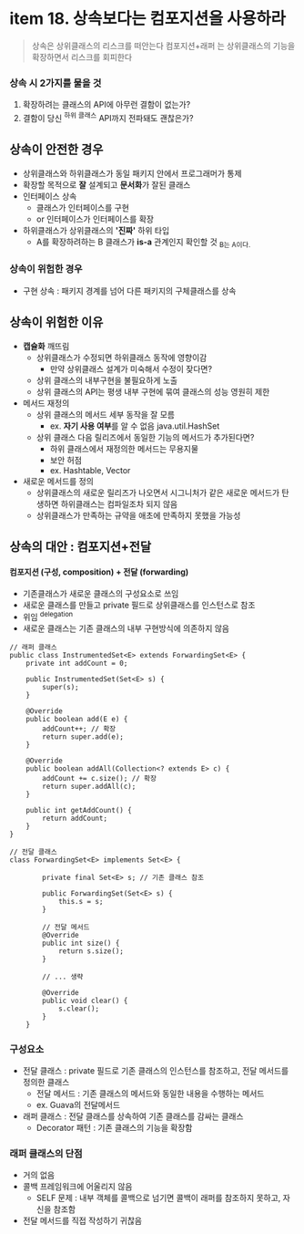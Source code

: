 <h1>item 18. 상속보다는 컴포지션을 사용하라</h1>

> 상속은 상위클래스의 리스크를 떠안는다
> 컴포지션+래퍼 는 상위클래스의 기능을 확장하면서 리스크를 회피한다

<h3>상속 시 2가지를 물을 것</h3>

1. 확장하려는 클래스의 API에 아무런 결함이 없는가?
2. 결함이 당신 <sup>하위 클래스</sup> API까지 전파돼도 괜찮은가?

<h2>상속이 안전한 경우</h2>

- 상위클래스와 하위클래스가 동일 패키지 안에서 프로그래머가 통제
- 확장할 목적으로 **잘** 설계되고 **문서화**가 잘된 클래스
- 인터페이스 상속
    - 클래스가 인터페이스를 구현
    - or 인터페이스가 인터페이스를 확장
- 하위클래스가 상위클래스의 **'진짜'** 하위 타입
    - A를 확장하려하는 B 클래스가 **is-a** 관계인지 확인할 것 <sub>B는 A이다.</sub>

<h3>상속이 위험한 경우</h3>

- 구현 상속 : 패키지 경계를 넘어 다른 패키지의 구체클래스를 상속

<h2>상속이 위험한 이유</h2>

- **캡슐화** 깨뜨림
    - 상위클래스가 수정되면 하위클래스 동작에 영향이감
        - 만약 상위클래스 설계가 미숙해서 수정이 잦다면?
    - 상위 클래스의 내부구현을 불필요하게 노출
    - 상위 클래스의 API는 평생 내부 구현에 묶여 클래스의 성능 영원히 제한
- 메서드 재정의
    - 상위 클래스의 메서드 세부 동작을 잘 모름
        - ex. **자기 사용 여부**를 알 수 없음 java.util.HashSet
    - 상위 클래스 다음 릴리즈에서 동일한 기능의 메서드가 추가된다면?
        - 하위 클래스에서 재정의한 메서드는 무용지물
        - 보안 허점
        - ex. Hashtable, Vector
- 새로운 메서드를 정의
    - 상위클래스의 새로운 릴리즈가 나오면서 시그니처가 같은 새로운 메서드가 탄생하면 하위클래스는 컴파일조차 되지 않음
    - 상위클래스가 만족하는 규약을 애초에 만족하지 못했을 가능성

<h2>상속의 대안 :  컴포지션+전달</h2>

<h4>컴포지션 (구성, composition) + 전달 (forwarding)</h4>

- 기존클래스가 새로운 클래스의 구성요소로 쓰임
- 새로운 클래스를 만들고 private 필드로 상위클래스를 인스턴스로 참조
- 위임 <sup>delegation</sup>
- 새로운 클래스는 기존 클래스의 내부 구현방식에 의존하지 않음

~~~~
// 래퍼 클래스
public class InstrumentedSet<E> extends ForwardingSet<E> {
    private int addCount = 0;

    public InstrumentedSet(Set<E> s) {
        super(s);
    }

    @Override
    public boolean add(E e) {
        addCount++; // 확장
        return super.add(e);
    }

    @Override
    public boolean addAll(Collection<? extends E> c) {
        addCount += c.size(); // 확장
        return super.addAll(c);
    }

    public int getAddCount() {
        return addCount;
    }
}

// 전달 클래스
class ForwardingSet<E> implements Set<E> {

        private final Set<E> s; // 기존 클래스 참조

        public ForwardingSet(Set<E> s) {
            this.s = s;
        }
        
        // 전달 메서드
        @Override
        public int size() {
            return s.size();
        }
        
        // ... 생략

        @Override
        public void clear() {
            s.clear();
        }
    }
~~~~

<h3>구성요소</h3>

- 전달 클래스 : private 필드로 기존 클래스의 인스턴스를 참조하고, 전달 메서드를 정의한 클래스
    - 전달 메서드 : 기존 클래스의 메서드와 동일한 내용을 수행하는 메서드
    - ex. Guava의 전달메서드
- 래퍼 클래스 : 전달 클래스를 상속하여 기존 클래스를 감싸는 클래스
    - Decorator 패턴 : 기존 클래스의 기능을 확장함

<h3>래퍼 클래스의 단점</h3>

- 거의 없음
- 콜백 프레임워크에 어울리지 않음
    - SELF 문제 :  내부 객체를 콜백으로 넘기면 콜백이 래퍼를 참조하지 못하고, 자신을 참조함
- 전달 메서드를 직접 작성하기 귀찮음







